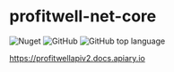 # profitwell-net-core

![Nuget](https://img.shields.io/nuget/v/ProfitWell.svg)
![GitHub](https://img.shields.io/github/license/irensaltali/profitwell-net-core.svg)
![GitHub top language](https://img.shields.io/github/languages/top/irensaltali/profitwell-net-core.svg)



https://profitwellapiv2.docs.apiary.io
